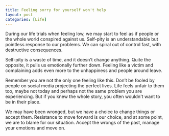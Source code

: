 ```yaml
---
title: Feeling sorry for yourself won't help
layout: post
categories: [Life]
---
```


During our life trials when feeling low, we may start to feel as if people or the whole world conspired against us. Self-pity is an understandable but pointless response to our problems. We can spiral out of control fast, with destructive consequences.

Self-pity is a waste of time, and it doesn’t change anything. Quite the opposite, it pulls us emotionally further down. Feeling like a victim and complaining adds even more to the unhappiness and people around leave.

Remember you are not the only one feeling like this. Don’t be fooled by people on social media projecting the perfect lives.
Life feels unfair to them too, maybe not today and perhaps not the same problem you are experiencing. But if you knew the whole story, you often wouldn't want to be in their place.

We may have been wronged, but we have a choice to change things or accept them. Resistance to move forward is our choice, and at some point, we are to blame for our situation. Accept the wrongs of the past, manage your emotions and move on.  
